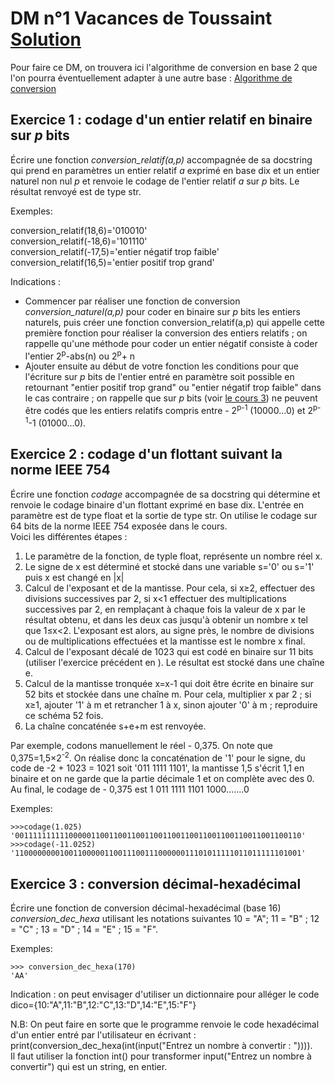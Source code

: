# DM n°1 Vacances de Toussaint  [Solution](https://drive.google.com/file/d/1qxK-XSdfNwGV34iTWArg5alxB5Mrqgku/view?usp=sharing)

Pour faire ce DM, on trouvera ici l'algorithme de conversion en base 2 que l'on pourra éventuellement adapter à une autre base : [Algorithme de conversion](https://github.com/VLesieux/NSI/blob/master/Projet_1_Conversions_Bases/Conversions_Thonny.md)


## Exercice 1 : codage d'un entier relatif en binaire sur _p_ bits

Écrire une fonction _conversion_relatif(a,p)_ accompagnée de sa docstring qui prend en paramètres un entier relatif _a_ exprimé en base dix et un entier naturel non nul _p_ et renvoie le codage de l'entier relatif _a_ sur _p_ bits. Le résultat renvoyé est de type str.     

Exemples:    

conversion_relatif(18,6)='010010'         
conversion_relatif(-18,6)='101110'         
conversion_relatif(-17,5)='entier négatif trop faible'      
conversion_relatif(16,5)='entier positif trop grand'

Indications :
- Commencer par réaliser une fonction de conversion _conversion_naturel(a,p)_ pour coder en binaire sur _p_ bits les entiers naturels, puis créer une fonction conversion_relatif(a,p) qui appelle cette première fonction pour réaliser la conversion des entiers relatifs ; on rappelle qu'une méthode pour coder un entier négatif consiste à coder l'entier 2<sup>p</sup>-abs(n) ou 2<sup>p</sup>+ n    
- Ajouter ensuite au début de votre fonction les conditions pour que l'écriture sur _p_ bits de l'entier entré en paramètre soit possible en retournant "entier positif trop grand" ou "entier négatif trop faible" dans le cas contraire ; on rappelle que sur _p_ bits (voir [le cours 3](https://github.com/VLesieux/NSI/blob/master/Cours_3_Representation_des_donn%C3%A9es/Cours_representation_des_donnees.md)) ne peuvent être codés que les entiers relatifs compris entre - 2<sup>p-1</sup> (10000...0) et 2<sup>p-1</sup>-1 (01000...0).


## Exercice 2 : codage d'un flottant suivant la norme IEEE 754

Écrire une fonction _codage_ accompagnée de sa docstring qui détermine et renvoie le codage binaire d'un flottant exprimé en base dix. L'entrée en paramètre est de type float et la sortie de type str. On utilise le codage sur 64 bits de la norme IEEE 754 exposée dans le cours.   
Voici les différentes étapes :
1. Le paramètre de la fonction, de typle float, représente un nombre réel x.
2. Le signe de x est déterminé et stocké dans une variable s='0' ou s='1' puis x est changé en |x|
3. Calcul de l'exposant et de la mantisse. Pour cela, si x≥2, effectuer des divisions successives par 2, si x<1 effectuer des multiplications successives par 2, en remplaçant à chaque fois la valeur de x par le résultat obtenu, et dans les deux cas jusqu'à obtenir un nombre x tel que 1≤x<2. L'exposant est alors, au signe près, le nombre de divisions ou de multiplications effectuées et la mantisse est le nombre x final.
4. Calcul de l'exposant décalé de 1023 qui est codé en binaire sur 11 bits (utiliser l'exercice précédent en ). Le résultat est stocké dans une chaîne e.
5. Calcul de la mantisse tronquée x=x-1 qui doit être écrite en binaire sur 52 bits et stockée dans une chaîne m. Pour cela, multiplier x par 2 ; si x≥1, ajouter '1' à m et retrancher 1 à x, sinon ajouter '0' à m ; reproduire ce schéma 52 fois.
6. La chaîne concaténée s+e+m est renvoyée.

Par exemple, codons manuellement le réel - 0,375. On note que 0,375=1,5×2<sup>-2</sup>. On réalise donc la concaténation de '1' pour le signe, du code de -2 + 1023 = 1021 soit '011 1111 1101', la mantisse 1,5 s'écrit 1,1 en binaire et on ne garde que la partie décimale 1 et on complète avec des 0. Au final, le codage de - 0,375 est 1 011 1111 1101 1000.......0

Exemples:
```  
>>>codage(1.025)
'0011111111110000011001100110011001100110011001100110011001100110'
>>>codage(-11.0252)
'1100000000100110000011001110011100000011101011111011011111101001'
```  

## Exercice 3 : conversion décimal-hexadécimal

Écrire une fonction de conversion décimal-hexadécimal (base 16) _conversion_dec_hexa_ utilisant les notations suivantes 10 = "A"; 11 = "B" ; 12 = "C" ; 13 = "D" ; 14 = "E" ; 15 = "F".     

Exemples:
``` 
>>> conversion_dec_hexa(170)
'AA'
```

Indication : on peut envisager d'utiliser un dictionnaire pour alléger le code   
dico={10:"A",11:"B",12:"C",13:"D",14:"E",15:"F"} 

N.B: On peut faire en sorte que le programme renvoie le code hexadécimal d'un entier entré par l'utilisateur en écrivant : print(conversion_dec_hexa(int(input("Entrez un nombre à convertir : ")))).     
Il faut utiliser la fonction int() pour transformer input("Entrez un nombre à convertir") qui est un string, en entier.
